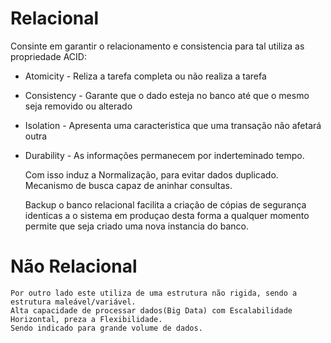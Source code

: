 # Relacional
 Consinte em garantir o relacionamento e consistencia para tal utiliza as propriedade ACID:

  * Atomicity   - Reliza a tarefa completa ou não realiza a tarefa
  * Consistency - Garante que o dado esteja no banco até que o mesmo seja removido ou alterado
  * Isolation   - Apresenta uma caracteristica que uma transação não afetará outra
  * Durability  - As informações permanecem por inderteminado tempo.

    Com isso induz a Normalização, para evitar dados duplicado. Mecanismo de busca capaz de aninhar consultas.

    Backup o banco relacional facilita a criação de cópias de segurança identicas a o sistema em produçao desta forma a qualquer momento permite que seja criado uma nova instancia do banco.


# Não Relacional

    Por outro lado este utiliza de uma estrutura não rigida, sendo a estrutura maleável/variável. 
    Alta capacidade de processar dados(Big Data) com Escalabilidade Horizontal, preza a Flexibilidade. 
    Sendo indicado para grande volume de dados.
